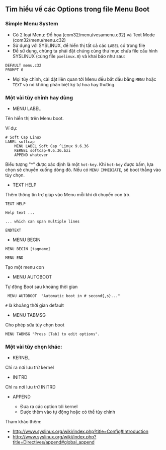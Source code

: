 ## Tìm hiểu về các Options trong file Menu Boot

### Simple Menu System

- Có 2 loại Menu: Đồ họa (com32/menu/vesamenu.c32) và Text Mode (com32/menu/menu.c32)
- Sử dụng với SYSLINUX, để hiển thị tất cả các `LABEL` có trong file
- Để sử dụng, chúng ta phải đặt chúng cùng thư mục chứa file cấu hình SYSLINUX (cùng file `pxelinux.0`) và khai báo như sau:

```
DEFAULT menu.c32
PROMPT 0
```

- Mọi tùy chỉnh, cài đặt liên quan tới Menu đều bắt đầu bằng `MENU` hoặc `TEXT` và nó không phân biệt ký tự hoa hay thường.

### Một vài tùy chỉnh hay dùng

- MENU LABEL

Tên hiển thị trên Menu boot.

Ví dụ:

```
# Soft Cap Linux
LABEL softcap
	MENU LABEL Soft Cap ^Linux 9.6.36
	KERNEL softcap-9.6.36.bzi
	APPEND whatever
```

Biểu tượng "^" được xác định là một `hot-key`. Khi `hot-key` được bấm, lựa chọn sẽ chuyển xuống dòng đó. Nếu có `MENU IMMEDIATE`, sẽ boot thẳng vào tùy chọn.

- TEXT HELP

Thêm thông tin trợ giúp vào Menu mỗi khi di chuyển con trỏ.

```
TEXT HELP

Help text ...

... which can span multiple lines

ENDTEXT
```

- MENU BEGIN 

```
MENU BEGIN [tagname]

MENU END
```

Tạo một menu con

- MENU AUTOBOOT

Tự động Boot sau khoảng thời gian

```
 MENU AUTOBOOT  "Automatic boot in # second{,s}..."
```

`#` là khoảng thời gian default

- MENU TABMSG

Cho phép sửa tùy chọn boot

```
MENU TABMSG "Press [Tab] to edit options".
```

### Một vài tùy chọn khác:

- KERNEL

Chỉ ra nơi lưu trữ kernel

- INITRD

Chỉ ra nơi lưu trữ INITRD

- APPEND

	- Đưa ra các option tới kernel
	- Được thêm vào tự động hoặc có thể tùy chỉnh

Tham khảo thêm:
- http://www.syslinux.org/wiki/index.php?title=Config#Introduction
- http://www.syslinux.org/wiki/index.php?title=Directives/append#global_append